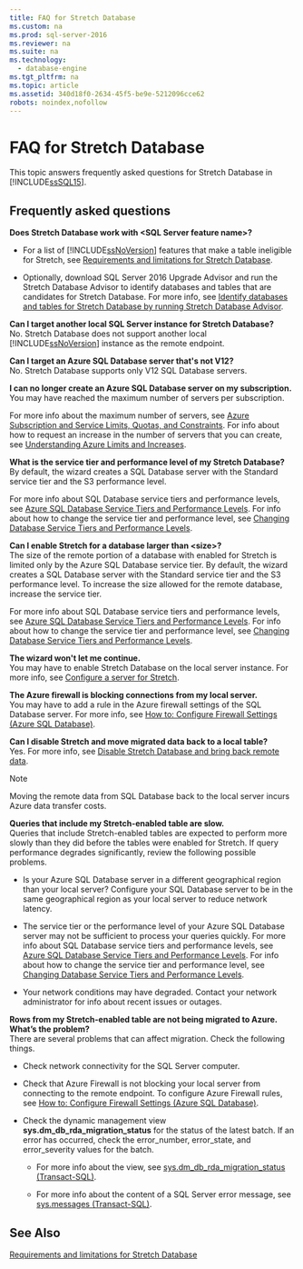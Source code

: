 ```yaml
---
title: FAQ for Stretch Database
ms.custom: na
ms.prod: sql-server-2016
ms.reviewer: na
ms.suite: na
ms.technology: 
  - database-engine
ms.tgt_pltfrm: na
ms.topic: article
ms.assetid: 340d18f0-2634-45f5-be9e-5212096cce62
robots: noindex,nofollow
---
```

# FAQ for Stretch Database
  This topic answers frequently asked questions for Stretch Database in [!INCLUDE[ssSQL15](../../Topics/TopicNameContainA/includes/ssSQL15_md.md)].  
  
## Frequently asked questions  
 **Does Stretch Database work with <SQL Server feature name\>?**  
 -   For a list of [!INCLUDE[ssNoVersion](../../Topics/TopicNameContainA/includes/ssNoVersion_md.md)] features that make a table ineligible for Stretch, see [Requirements and limitations for Stretch Database](../../Topics/TopicNameNotContainA/Requirements-and-limitations-for-Stretch-Database.md).  
  
-   Optionally, download SQL Server 2016 Upgrade Advisor and run the Stretch Database Advisor to identify databases and tables that are candidates for Stretch Database. For more info, see [Identify databases and tables for Stretch Database by running Stretch Database Advisor](../../Topics/TopicNameNotContainA/Identify-databases-and-tables-for-Stretch-Database-by-running-Stretch-Database-Advisor.md).  
  
 **Can I target another local SQL Server instance for Stretch Database?**  
 No. Stretch Database does not support another local [!INCLUDE[ssNoVersion](../../Topics/TopicNameContainA/includes/ssNoVersion_md.md)] instance as the remote endpoint.  
  
 **Can I target an Azure SQL Database server that's not V12?**  
 No. Stretch Database supports only V12 SQL Database servers.  
  
 **I can no longer create an Azure SQL Database server on my subscription.**  
 You may have reached the maximum number of servers per subscription.  
  
 For more info about the maximum number of servers, see [Azure Subscription and Service Limits, Quotas, and Constraints](http://azure.microsoft.com/documentation/articles/azure-subscription-service-limits/). For info about how to request an increase in the number of servers that you can create, see [Understanding Azure Limits and Increases](http://azure.microsoft.com/blog/2014/06/04/azure-limits-quotas-increase-requests/).  
  
 **What is the service tier and performance level of my Stretch Database?**  
 By default, the wizard creates a SQL Database server with the Standard service tier and the S3 performance level.  
  
 For more info about SQL Database service tiers and performance levels, see [Azure SQL Database Service Tiers and Performance Levels](https://msdn.microsoft.com/library/azure/dn741336.aspx). For info about how to change the service tier and performance level, see [Changing Database Service Tiers and Performance Levels](https://msdn.microsoft.com/en-us/library/azure/dn369872.aspx).  
  
 **Can I enable Stretch for a database larger than <size\>?**  
 The size of the remote portion of a database with enabled for Stretch is limited only by the Azure SQL Database service tier. By default, the wizard creates a SQL Database server with the Standard service tier and the S3 performance level. To increase the size allowed for the remote database, increase the service tier.  
  
 For more info about SQL Database service tiers and performance levels, see [Azure SQL Database Service Tiers and Performance Levels](https://msdn.microsoft.com/library/azure/dn741336.aspx). For info about how to change the service tier and performance level, see [Changing Database Service Tiers and Performance Levels](https://msdn.microsoft.com/en-us/library/azure/dn369872.aspx).  
  
 **The wizard won't let me continue.**  
 You may have to enable Stretch Database on the local server instance. For more info, see [Configure a server for Stretch](../../Topics/TopicNameContainA/Configure-a-server-for-Stretch.md).  
  
 **The Azure firewall is blocking connections from my local server.**  
 You may have to add a rule in the Azure firewall settings of the SQL Database server. For more info, see [How to: Configure Firewall Settings (Azure SQL Database)](https://msdn.microsoft.com/library/azure/jj553530.aspx).  
  
 **Can I disable Stretch and move migrated data back to a local table?**  
 Yes. For more info, see [Disable Stretch Database and bring back remote data](../../Topics/TopicNameNotContainA/Disable-Stretch-Database-and-bring-back-remote-data.md).  
  
> [!NOTE]  
>  Moving the remote data from SQL Database back to the local server incurs Azure data transfer costs.  
  
 **Queries that include my Stretch-enabled table are slow.**  
 Queries that include Stretch-enabled tables are expected to perform more slowly than they did before the tables were enabled for Stretch. If query performance degrades significantly, review the following possible problems.  
  
-   Is your Azure SQL Database server in a different geographical region than your local server? Configure your SQL Database server to be in the same geographical region as your local server to reduce network latency.  
  
-   The service tier or the performance level of your Azure SQL Database server may not be sufficient to process your queries quickly. For more info about SQL Database service tiers and performance levels, see [Azure SQL Database Service Tiers and Performance Levels](https://msdn.microsoft.com/library/azure/dn741336.aspx). For info about how to change the service tier and performance level, see [Changing Database Service Tiers and Performance Levels](https://msdn.microsoft.com/en-us/library/azure/dn369872.aspx).  
  
-   Your network conditions may have degraded. Contact your network administrator for info about recent issues or outages.  
  
 **Rows from my Stretch-enabled table are not being migrated to Azure. What’s the problem?**  
 There are several problems that can affect migration. Check the following things.  
  
-   Check network connectivity for the SQL Server computer.  
  
-   Check that Azure Firewall is not blocking your local server from connecting to the remote endpoint. To configure Azure Firewall rules, see [How to: Configure Firewall Settings (Azure SQL Database)](https://msdn.microsoft.com/en-us/library/azure/jj553530.aspx).  
  
-   Check the dynamic management view **sys.dm_db_rda_migration_status** for the status of the latest batch. If an error has occurred, check the error_number, error_state, and error_severity values for the batch.  
  
    -   For more info about the view, see [sys.dm_db_rda_migration_status &#40;Transact-SQL&#41;](../Topic/sys.dm_db_rda_migration_status%20\(Transact-SQL\).md).  
  
    -   For more info about the content of a SQL Server error message, see [sys.messages &#40;Transact-SQL&#41;](../Topic/sys.messages%20\(Transact-SQL\).md).  
  
## See Also  
 [Requirements and limitations for Stretch Database](../../Topics/TopicNameNotContainA/Requirements-and-limitations-for-Stretch-Database.md)  
  
  